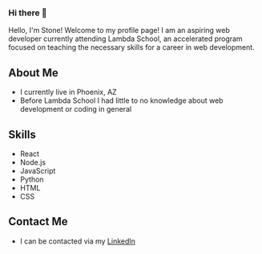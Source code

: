 ### Hi there 👋

Hello, I'm Stone! Welcome to my profile page! I am an aspiring web developer currently attending Lambda School, an accelerated program focused on teaching the necessary skills for a career in web development.

## About Me
* I currently live in Phoenix, AZ
* Before Lambda School I had little to no knowledge about web development or coding in general

## Skills
* React
* Node.js
* JavaScript
* Python
* HTML
* CSS

## Contact Me
- I can be contacted via my <a href="https://www.linkedin.com/in/stone-cogswell98/">LinkedIn</a>
